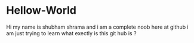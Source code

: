 # Hellow-World
Hi my name is shubham shrama and i am a complete noob here at github i am just trying to learn what exectly is this git hub is ?
